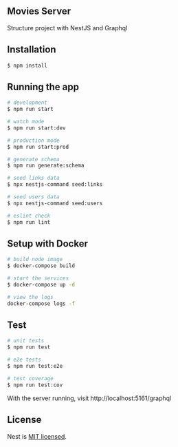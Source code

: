 ## Movies Server

Structure project with NestJS and Graphql

## Installation

```bash
$ npm install
```

## Running the app

```bash
# development
$ npm run start

# watch mode
$ npm run start:dev

# production mode
$ npm run start:prod

# generate schema
$ npm run generate:schema

# seed links data
$ npx nestjs-command seed:links

# seed users data
$ npx nestjs-command seed:users

# eslint check
$ npm run lint
```

## Setup with Docker

```bash
# build node image
$ docker-compose build

# start the services
$ docker-compose up -d

# view the logs
docker-compose logs -f
```

## Test

```bash
# unit tests
$ npm run test

# e2e tests
$ npm run test:e2e

# test coverage
$ npm run test:cov
```

With the server running, visit http://localhost:5161/graphql

## License

Nest is [MIT licensed](LICENSE).
